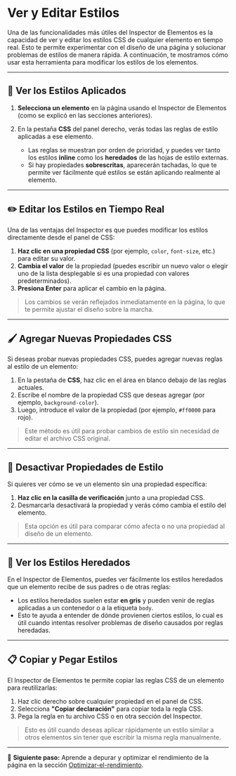 # Ver y Editar Estilos

Una de las funcionalidades más útiles del Inspector de Elementos es la capacidad de ver y editar los estilos CSS de cualquier elemento en tiempo real. Esto te permite experimentar con el diseño de una página y solucionar problemas de estilos de manera rápida. A continuación, te mostramos cómo usar esta herramienta para modificar los estilos de los elementos.

---

## 🎨 Ver los Estilos Aplicados

1. **Selecciona un elemento** en la página usando el Inspector de Elementos (como se explicó en las secciones anteriores).
2. En la pestaña **CSS** del panel derecho, verás todas las reglas de estilo aplicadas a ese elemento.
   
   - Las reglas se muestran por orden de prioridad, y puedes ver tanto los estilos **inline** como los **heredados** de las hojas de estilo externas.
   - Si hay propiedades **sobrescritas**, aparecerán tachadas, lo que te permite ver fácilmente qué estilos se están aplicando realmente al elemento.

---

## ✏️ Editar los Estilos en Tiempo Real

Una de las ventajas del Inspector es que puedes modificar los estilos directamente desde el panel de CSS:

1. **Haz clic en una propiedad CSS** (por ejemplo, `color`, `font-size`, etc.) para editar su valor.
2. **Cambia el valor** de la propiedad (puedes escribir un nuevo valor o elegir uno de la lista desplegable si es una propiedad con valores predeterminados).
3. **Presiona Enter** para aplicar el cambio en la página.

> Los cambios se verán reflejados inmediatamente en la página, lo que te permite ajustar el diseño sobre la marcha.

---

## 🖌️ Agregar Nuevas Propiedades CSS

Si deseas probar nuevas propiedades CSS, puedes agregar nuevas reglas al estilo de un elemento:

1. En la pestaña de **CSS**, haz clic en el área en blanco debajo de las reglas actuales.
2. Escribe el nombre de la propiedad CSS que deseas agregar (por ejemplo, `background-color`).
3. Luego, introduce el valor de la propiedad (por ejemplo, `#ff0000` para rojo).

> Este método es útil para probar cambios de estilo sin necesidad de editar el archivo CSS original.

---

## 🚫 Desactivar Propiedades de Estilo

Si quieres ver cómo se ve un elemento sin una propiedad específica:

1. **Haz clic en la casilla de verificación** junto a una propiedad CSS.
2. Desmarcarla desactivará la propiedad y verás cómo cambia el estilo del elemento.

> Esta opción es útil para comparar cómo afecta o no una propiedad al diseño de un elemento.

---

## 🔄 Ver los Estilos Heredados

En el Inspector de Elementos, puedes ver fácilmente los estilos heredados que un elemento recibe de sus padres o de otras reglas:

- Los estilos heredados suelen estar **en gris** y pueden venir de reglas aplicadas a un contenedor o a la etiqueta `body`.
- Esto te ayuda a entender de dónde provienen ciertos estilos, lo cual es útil cuando intentas resolver problemas de diseño causados por reglas heredadas.

---

## 📋 Copiar y Pegar Estilos

El Inspector de Elementos te permite copiar las reglas CSS de un elemento para reutilizarlas:

1. Haz clic derecho sobre cualquier propiedad en el panel de CSS.
2. Selecciona **"Copiar declaración"** para copiar toda la regla CSS.
3. Pega la regla en tu archivo CSS o en otra sección del Inspector.

> Esto es útil cuando deseas aplicar rápidamente un estilo similar a otros elementos sin tener que escribir la misma regla manualmente.

---

🎯 **Siguiente paso:** Aprende a depurar y optimizar el rendimiento de la página en la sección [Optimizar-el-rendimiento](../../optimizar-el-rendimiento/Optimizar-el-rendimiento.md).
